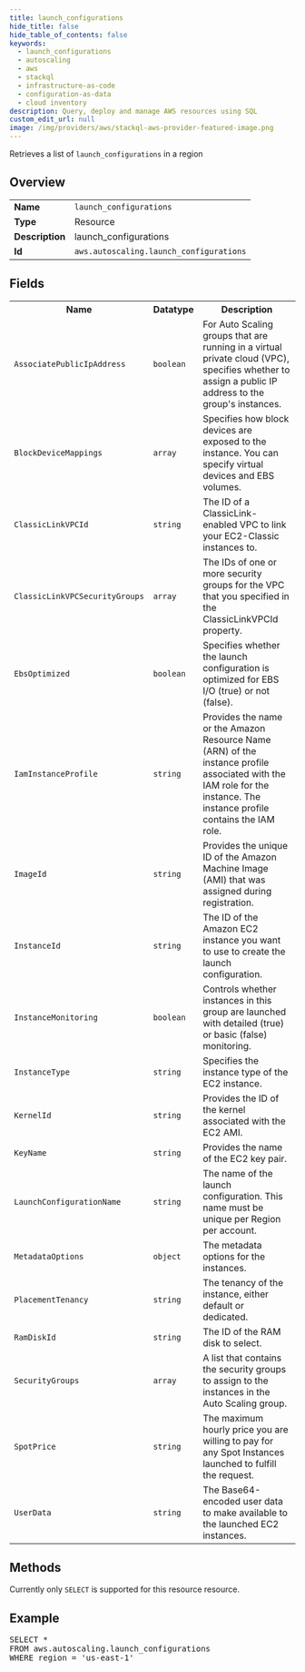 ```yaml
---
title: launch_configurations
hide_title: false
hide_table_of_contents: false
keywords:
  - launch_configurations
  - autoscaling
  - aws
  - stackql
  - infrastructure-as-code
  - configuration-as-data
  - cloud inventory
description: Query, deploy and manage AWS resources using SQL
custom_edit_url: null
image: /img/providers/aws/stackql-aws-provider-featured-image.png
---
```

Retrieves a list of <code>launch_configurations</code> in a region

## Overview
<table><tbody>
<tr><td><b>Name</b></td><td><code>launch_configurations</code></td></tr>
<tr><td><b>Type</b></td><td>Resource</td></tr>
<tr><td><b>Description</b></td><td>launch_configurations</td></tr>
<tr><td><b>Id</b></td><td><code>aws.autoscaling.launch_configurations</code></td></tr>
</tbody></table>

## Fields
<table><tbody>
<tr><th>Name</th><th>Datatype</th><th>Description</th></tr>
<tr><td><code>AssociatePublicIpAddress</code></td><td><code>boolean</code></td><td>For Auto Scaling groups that are running in a virtual private cloud (VPC), specifies whether to assign a public IP address to the group's instances.</td></tr>
<tr><td><code>BlockDeviceMappings</code></td><td><code>array</code></td><td>Specifies how block devices are exposed to the instance. You can specify virtual devices and EBS volumes.</td></tr>
<tr><td><code>ClassicLinkVPCId</code></td><td><code>string</code></td><td>The ID of a ClassicLink-enabled VPC to link your EC2-Classic instances to.</td></tr>
<tr><td><code>ClassicLinkVPCSecurityGroups</code></td><td><code>array</code></td><td>The IDs of one or more security groups for the VPC that you specified in the ClassicLinkVPCId property.</td></tr>
<tr><td><code>EbsOptimized</code></td><td><code>boolean</code></td><td>Specifies whether the launch configuration is optimized for EBS I&#x2F;O (true) or not (false).</td></tr>
<tr><td><code>IamInstanceProfile</code></td><td><code>string</code></td><td>Provides the name or the Amazon Resource Name (ARN) of the instance profile associated with the IAM role for the instance. The instance profile contains the IAM role.</td></tr>
<tr><td><code>ImageId</code></td><td><code>string</code></td><td>Provides the unique ID of the Amazon Machine Image (AMI) that was assigned during registration.</td></tr>
<tr><td><code>InstanceId</code></td><td><code>string</code></td><td>The ID of the Amazon EC2 instance you want to use to create the launch configuration.</td></tr>
<tr><td><code>InstanceMonitoring</code></td><td><code>boolean</code></td><td>Controls whether instances in this group are launched with detailed (true) or basic (false) monitoring.</td></tr>
<tr><td><code>InstanceType</code></td><td><code>string</code></td><td>Specifies the instance type of the EC2 instance.</td></tr>
<tr><td><code>KernelId</code></td><td><code>string</code></td><td>Provides the ID of the kernel associated with the EC2 AMI.</td></tr>
<tr><td><code>KeyName</code></td><td><code>string</code></td><td>Provides the name of the EC2 key pair.</td></tr>
<tr><td><code>LaunchConfigurationName</code></td><td><code>string</code></td><td>The name of the launch configuration. This name must be unique per Region per account.</td></tr>
<tr><td><code>MetadataOptions</code></td><td><code>object</code></td><td>The metadata options for the instances.</td></tr>
<tr><td><code>PlacementTenancy</code></td><td><code>string</code></td><td>The tenancy of the instance, either default or dedicated.</td></tr>
<tr><td><code>RamDiskId</code></td><td><code>string</code></td><td>The ID of the RAM disk to select.</td></tr>
<tr><td><code>SecurityGroups</code></td><td><code>array</code></td><td>A list that contains the security groups to assign to the instances in the Auto Scaling group.</td></tr>
<tr><td><code>SpotPrice</code></td><td><code>string</code></td><td>The maximum hourly price you are willing to pay for any Spot Instances launched to fulfill the request.</td></tr>
<tr><td><code>UserData</code></td><td><code>string</code></td><td>The Base64-encoded user data to make available to the launched EC2 instances.</td></tr>

</tbody></table>

## Methods
Currently only <code>SELECT</code> is supported for this resource resource.

## Example
<pre>
SELECT *<br/>FROM aws.autoscaling.launch_configurations<br/>WHERE region = 'us-east-1'
</pre>
